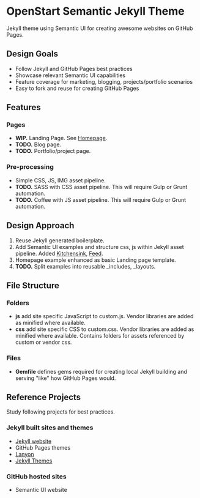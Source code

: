# OpenStart Semantic Jekyll Theme

Jekyll theme using Semantic UI for creating awesome websites on GitHub Pages.

## Design Goals

- Follow Jekyll and GitHub Pages best practices
- Showcase relevant Semantic UI capabilities
- Feature coverage for marketing, blogging, projects/portfolio scenarios
- Easy to fork and reuse for creating GitHub Pages

## Features

### Pages

- **WIP.** Landing Page. See [Homepage](http://open-start.github.io/semantic-jekyll-theme/index.html).
- **TODO.** Blog page.
- **TODO.** Portfolio/project page.

### Pre-processing

- Simple CSS, JS, IMG asset pipeline.
- **TODO.** SASS with CSS asset pipeline. This will require Gulp or Grunt automation.
- **TODO.** Coffee with JS asset pipeline. This will require Gulp or Grunt automation.

## Design Approach

1. Reuse Jekyll generated boilerplate.
2. Add Semantic UI examples and structure css, js within Jekyll asset pipeline. Added [Kitchensink](http://open-start.github.io/semantic-jekyll-theme/kitchensink.html), [Feed](http://open-start.github.io/semantic-jekyll-theme/feed.html).
3. Homepage example enhanced as basic Landing page template.
4. **TODO.** Split examples into reusable _includes, _layouts.

## File Structure

### Folders

- **js** add site specific JavaScript to custom.js. Vendor libraries are added as minified where available.
- **css** add site specific CSS to custom.css. Vendor libraries are added as minified where available. Contains folders for assets referenced by custom or vendor css.

### Files

- **Gemfile** defines gems required for creating local Jekyll building and serving "like" how GitHub Pages would.

## Reference Projects

Study following projects for best practices.

### Jekyll built sites and themes

- [Jekyll website](http://jekyllrb.com/)
- GitHub Pages themes
- [Lanyon](https://github.com/poole/lanyon)
- [Jekyll Themes](http://jekyllthemes.org/)

### GitHub hosted sites

- Semantic UI website
